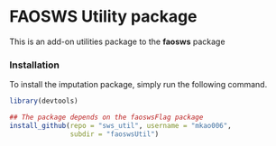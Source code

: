# FAOSWS Utility package

This is an add-on utilities package to the **faosws** package 

### Installation

To install the imputation package, simply run the following command. 

```r
library(devtools)

## The package depends on the faoswsFlag package
install_github(repo = "sws_util", username = "mkao006", 
               subdir = "faoswsUtil")
```
